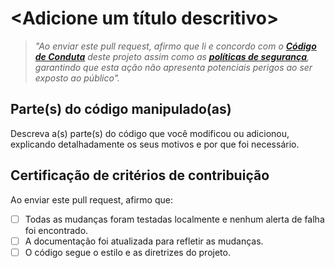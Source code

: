 # <Adicione um título descritivo>
<!--
Exemplo: Correção de Bug no Formulário de Usuários.
-->
<!-- 
Insentivamos que você adicione um tipo de label disponível que mais se encaixe com o tipo de pull request que você pretende fazer. Exemplo: "fix" ou "enhancement".
-->

> *"Ao enviar este pull request, afirmo que li e concordo com o **[Código de Conduta](https://github.com/AelMartins/_wine_findings?tab=coc-ov-file#readme)** deste projeto assim como as **[políticas de segurança](https://github.com/AelMartins/_wine_findings?tab=security-ov-file#readme)**, garantindo que esta ação não apresenta potenciais perigos ao ser exposto ao público".*

## Parte(s) do código manipulado(as)

Descreva a(s) parte(s) do código que você modificou ou adicionou, explicando detalhadamente os seus motivos e por que foi necessário.

## Certificação de critérios de contribuição

<!-- 
Esta etapa é extremamente importante e, portanto, obrigatória.
Lembre-se, para marcar as opções com um "check", basta adicionar um "x" entre os colchetes.
-->

Ao enviar este pull request, afirmo que:

- [ ] Todas as mudanças foram testadas localmente e nenhum alerta de falha foi encontrado.
- [ ] A documentação foi atualizada para refletir as mudanças.
- [ ] O código segue o estilo e as diretrizes do projeto.

<!-- 
Após completar as etapas acima, você pode abrir um pull request.
Se tiver alguma dúvida, sinta-se à vontade para contatar os responsáveis do projeto pelo e-mail ou entrando em contato com a promotora do projeto através do link [Fale conosco](https://site.fatecfranca.edu.br/a-fatec-franca/fale-conosco).
-->

<!--
## Referências

Sinta-se livre para adicionar referências a issues e/ou menções a pessoas, equipes, organizações ou documentações que podem servir de bibliografia.
-->
